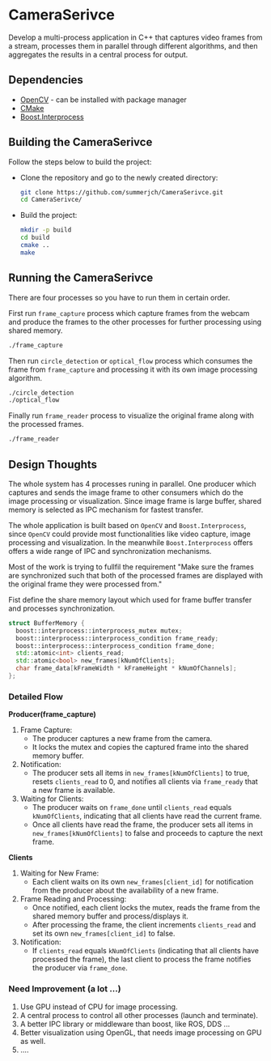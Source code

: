# CameraSerivce
Develop a multi-process application in C++ that captures video frames from a stream, processes them in parallel through different algorithms, and then aggregates the results in a central process for output.

## Dependencies
* [OpenCV](https://github.com/opencv/opencv) - can be installed with package manager
* [CMake](https://cmake.org/download/)
* [Boost.Interprocess](https://www.boost.org/doc/libs/1_78_0/doc/html/interprocess.html)

## Building the CameraSerivce
Follow the steps below to build the project:
* Clone the repository and go to the newly created directory:
  ```bash
  git clone https://github.com/summerjch/CameraSerivce.git
  cd CameraSerivce/
  ```
* Build the project:
  ```bash
  mkdir -p build
  cd build
  cmake ..
  make
  ```
## Running the CameraSerivce
There are four processes so you have to run them in certain order.

First run `frame_capture` process which capture frames from the webcam and produce the frames to the other processes for further processing using shared memory.
```bash
./frame_capture
```
Then run `circle_detection` or `optical_flow` process which consumes the frame from `frame_capture` and processing it with its own image processing algorithm.
```bash
./circle_detection
./optical_flow
```
Finally run `frame_reader` process to visualize the original frame along with the processed frames.
```bash
./frame_reader
```
## Design Thoughts
The whole system has 4 processes runing in parallel. One producer which captures and sends the image frame to other consumers which do the image processing or visualization. Since image frame is large buffer, shared memory is selected as IPC mechanism for fastest transfer.

The whole application is built based on `OpenCV` and `Boost.Interprocess`, since `OpenCV` could provide most functionalities like video capture, image processing and visualization. In the meanwhile `Boost.Interprocess` offers offers a wide range of IPC and synchronization mechanisms.

Most of the work is trying to fullfil the requirement "Make sure the frames are synchronized such that both of the processed frames are displayed with the original frame they were processed from."

Fist define the share memory layout which used for frame buffer transfer and processes synchronization.
```cpp
struct BufferMemory {
  boost::interprocess::interprocess_mutex mutex;
  boost::interprocess::interprocess_condition frame_ready;
  boost::interprocess::interprocess_condition frame_done;
  std::atomic<int> clients_read;
  std::atomic<bool> new_frames[kNumOfClients];
  char frame_data[kFrameWidth * kFrameHeight * kNumOfChannels];
};
```
### Detailed Flow
**Producer(frame_capture)**
1. Frame Capture:
    * The producer captures a new frame from the camera.
    * It locks the mutex and copies the captured frame into the shared memory buffer.
2. Notification:
    * The producer sets all items in `new_frames[kNumOfClients]` to true, resets `clients_read` to 0, and notifies all clients via `frame_ready` that a new frame is available.
3. Waiting for Clients:
    * The producer waits on `frame_done` until `clients_read` equals `kNumOfClients`, indicating that all clients have read the current frame.
    * Once all clients have read the frame, the producer sets all items in `new_frames[kNumOfClients]` to false and proceeds to capture the next frame.

**Clients**
1. Waiting for New Frame:
    * Each client waits on its own `new_frames[client_id]` for notification from the producer about the availability of a new frame.
2. Frame Reading and Processing:
    * Once notified, each client locks the mutex, reads the frame from the shared memory buffer and process/displays it.
    * After processing the frame, the client increments `clients_read` and set its own `new_frames[client_id]` to false.
3. Notification:
    * If `clients_read` equals `kNumOfClients` (indicating that all clients have processed the frame), the last client to process the frame notifies the producer via `frame_done`.

### Need Improvement (a lot ...)
1. Use GPU instead of CPU for image processing.
2. A central process to control all other processes (launch and terminate).
3. A better IPC library or middleware than boost, like ROS, DDS ... 
4. Better visualization using OpenGL, that needs image processing on GPU as well.
5. ....
